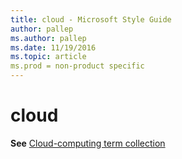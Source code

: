 ```yaml
---
title: cloud - Microsoft Style Guide
author: pallep
ms.author: pallep
ms.date: 11/19/2016
ms.topic: article
ms.prod = non-product specific
---
```


# cloud

**See** [Cloud-computing term collection](/style-guide/a-z-word-list-term-collections/term-collections/cloud-computing-terms)

